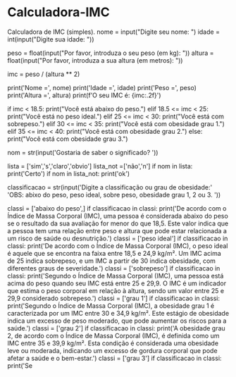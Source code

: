# Calculadora-IMC
Calculadora de IMC (simples).
nome = input("Digite seu nome: ")
idade = int(input("Digite sua idade: "))

peso = float(input("Por favor, introduza o seu peso (em kg): "))
altura = float(input("Por favor, introduza a sua altura (em metros): "))

imc = peso / (altura ** 2)

print('Nome =', nome)
print('Idade =', idade)
print('Peso =', peso)
print('Altura =', altura)
print(f'O seu IMC é: {imc:.2f}')

if imc < 18.5:
    print("Você está abaixo do peso.")
elif 18.5 <= imc < 25:
    print("Você está no peso ideal.")
elif 25 <= imc < 30:
    print("Você está com sobrepeso.")
elif 30 <= imc < 35:
    print("Você está com obesidade grau 1.")
elif 35 <= imc < 40:
    print("Você está com obesidade grau 2.")
else:
    print("Você está com obesidade grau 3.")

nom = str(input('Gostaria de saber o significado? '))

lista = ['sim','s','claro','obvio']
lista_not =['não','n']
if nom in lista:
    print('Certo')
if nom in lista_not:
    print('ok')

classificacao = str(input('Digite a classificação ou grau de obesidade:'
                          'OBS: abixo do peso, peso ideal, sobre peso, obesidade grau 1, 2 ou 3. '))

classi = ['abaixo do peso',]
if classificacao in classi:
    print('De acordo com o Índice de Massa Corporal (IMC), uma pessoa é considerada abaixo do peso se o resultado da sua avaliação for menor do que 18,5. Este valor indica que a pessoa tem uma relação entre peso e altura que pode estar relacionada a um risco de saúde ou desnutrição.')
classi = ['peso ideal']
if classificacao in classi:
    print('De acordo com o Índice de Massa Corporal (IMC), o peso ideal é aquele que se encontra na faixa entre 18,5 e 24,9 kg/m². Um IMC acima de 25 indica sobrepeso, e um IMC a partir de 30 indica obesidade, com diferentes graus de severidade.')
classi = ['sobrepeso']
if classificacao in classi:
    print('Segundo o Índice de Massa Corporal (IMC), uma pessoa está acima do peso quando seu IMC está entre 25 e 29,9. O IMC é um indicador que estima o peso corporal em relação à altura, sendo um valor entre 25 e 29,9 considerado sobrepeso.')
classi = ['grau 1']
if classificacao in classi:
    print('Segundo o Índice de Massa Corporal (IMC), a obesidade grau 1 é caracterizada por um IMC entre 30 e 34,9 kg/m². Este estágio de obesidade indica um excesso de peso moderado, que pode aumentar os riscos para a saúde.')
classi = ['grau 2']
if classificacao in classi:
    print('A obesidade grau 2, de acordo com o Índice de Massa Corporal (IMC), é definida como um IMC entre 35 e 39,9 kg/m². Esta condição é considerada uma obesidade leve ou moderada, indicando um excesso de gordura corporal que pode afetar a saúde e o bem-estar.')
classi = ['grau 3']
if classificacao in classi:
    print('Se

